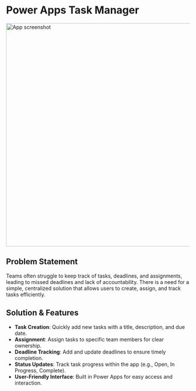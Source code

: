 # Power Apps Task Manager

<img width="1084" height="611" alt="App screenshot" src="https://github.com/user-attachments/assets/d8caf68f-5f74-4eda-a95c-2cdf2b34822f" />

## Problem Statement

Teams often struggle to keep track of tasks, deadlines, and assignments, leading to missed deadlines and lack of accountability. There is a need for a simple, centralized solution that allows users to create, assign, and track tasks efficiently.

## Solution & Features

- **Task Creation**: Quickly add new tasks with a title, description, and due date.
- **Assignment**: Assign tasks to specific team members for clear ownership.
- **Deadline Tracking**: Add and update deadlines to ensure timely completion.
- **Status Updates**: Track task progress within the app (e.g., Open, In Progress, Complete).
- **User-Friendly Interface**: Built in Power Apps for easy access and interaction.

